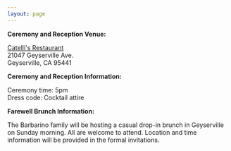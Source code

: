 ```yaml
---
layout: page
---
```

__Ceremony and Reception Venue:__

[Catelli's Restaurant](www.mycatellis.com)  
21047 Geyserville Ave.  
Geyserville, CA 95441  

__Ceremony and Reception Information:__

Ceremony time: 5pm  
Dress code: Cocktail attire

__Farewell Brunch Information:__

The Barbarino family will be hosting a casual drop-in brunch in Geyserville on Sunday morning. All are welcome to attend. Location and time information will be provided in the formal invitations.

